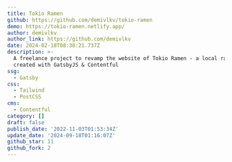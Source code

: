 ```yaml
---
title: Tokio Ramen
github: https://github.com/demivlkv/tokio-ramen
demo: https://tokio-ramen.netlify.app/
author: demivlkv
author_link: https://github.com/demivlkv
date: 2024-02-18T08:38:21.737Z
description: >-
  A freelance project to revamp the website of Tokio Ramen - a local ramen shop;
  created with GatsbyJS & Contentful
ssg:
  - Gatsby
css:
  - Tailwind
  - PostCSS
cms:
  - Contentful
category: []
draft: false
publish_date: '2022-11-03T01:53:34Z'
update_date: '2024-09-18T01:16:07Z'
github_star: 11
github_fork: 2
---
```

